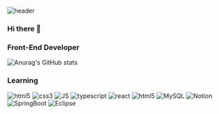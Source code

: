 ![header](https://capsule-render.vercel.app/api?type=wave&color=auto&height=300&section=header&text=welcome!👋&fontSize=90)

### Hi there 👋
### Front-End Developer 

<!--
**saetbyeoloh/saetbyeoloh** is a ✨ _special_ ✨ repository because its `README.md` (this file) appears on your GitHub profile.

Here are some ideas to get you started:

- 🔭 I’m currently working on ...
- 🌱 I’m currently learning ...
- 👯 I’m looking to collaborate on ...
- 🤔 I’m looking for help with ...
- 💬 Ask me about ...
- 📫 How to reach me: ...
- 😄 Pronouns: ...
- ⚡ Fun fact: ...
-->
![Anurag's GitHub stats](https://github-readme-stats.vercel.app/api?username=saetbyeoloh&show_icons=true&theme=flag-india)

### Learning
![html5](https://img.shields.io/badge/html5-%23E34F26.svg?style=flat-square&logo=html5&logoColor=white)
![css3](https://img.shields.io/badge/css3-%231572B6.svg?style=flat-square&logo=css3&logoColor=white)
![JS](https://img.shields.io/badge/JavaScript-F7DF1E?style=flat-square&logo=JavaScript&logoColor=black)
![typescript](https://shields.io/badge/TypeScript-3178C6?logo=TypeScript&logoColor=FFF&style=flat-square)
![react](https://img.shields.io/badge/React-61DAFB?style=flat-square&logo=react&logoColor=white)
![html5](https://img.shields.io/badge/github-black.svg?style=flat-square&logo=github&logoColor=white)
![MySQL](https://img.shields.io/badge/MySQL-4479A1?style=flat-square&logo=MySQL&logoColor=black)
![Notion](https://img.shields.io/badge/Notion-black.svg?style=flat-square&logo=Notion&logoColor=white)
![SpringBoot](https://shields.io/badge/SpringBoot-6DB33F?logo=SpringBoot&logoColor=FFF&style=flat-square)
![Eclipse](https://shields.io/badge/Eclipse-2C2255?logo=Eclipse&logoColor=FFF&style=flat-square)

